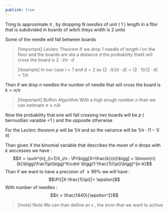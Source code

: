 ```yaml
---
publish: true
---
```

Tring to approximate $\pi$ , by dropping $N$ *needles* of unit ( $1$ ) length in a fllor that is subdivided in boards of witch theys width is $2$ units

Some of the needle will fall between boards 
>[!important] Leclerc Theorem
>If we drop 1 needle of length $l$ on the floor and the boards are ata a distance $d$ the probability thatit will cross the board is $2 \cdot l / \pi \cdot d$ 

>[!example] 
>In our case $l=1$ and $d=2$ so $(2 \cdot l) / (\pi \cdot d) = (2 \cdot 1 )/ (2 \cdot \pi) = 1 / \pi$

Then if we drop $n$ needles the number of needle that will cross the board is $k=n/\pi$ 

>[!important] Buffon Algorithm 
>With a high enugh number $n$  than we can estimate $\pi \approx n / k$ 
>

Now the probability that one will fall crossing two boards will be $p$ ( bernuollian varaible =1 ) and the opposite otherwise 

For the *Leclerc* *theorem* $p$ will be $1/\pi$ and so the vairance will be $1/\pi \cdot(1-1/\pi)$

Than given $X$ the binomial variable that describes the *mean* of $n$ drops with $k$ seccesses we have : 
$$X = \sum^{n}_{i=1}X_i/n : \Pr\bigg[X=\frac{k}{n}\bigg] = \binom{n}{k}\bigg(\frac1\pi\bigg)^k\cdot \bigg(1-\frac{1}{\pi}\bigg)^{n-k}$$
Than if we want to have a precision of $\ge 99\%$ we will have : $$\Pr[|X-\frac{1}{pi}|< \epsilon]$$ With number of needles : $$n > \frac{1440}{\epsilon^2}$$ 
 >[!note] Note
 >We can than define an $\epsilon$ , the error that we want to achive 
 
 